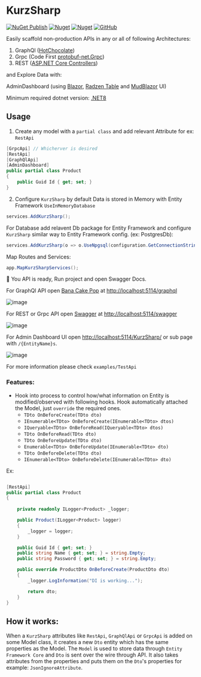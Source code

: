 # KurzSharp

[![NuGet Publish](https://github.com/ahmad2smile/KurzSharp/actions/workflows/publish.yml/badge.svg??event=push)](https://github.com/ahmad2smile/KurzSharp/actions/workflows/publish.yml)
[![Nuget](https://img.shields.io/nuget/v/KurzSharp)](https://www.nuget.org/packages/KurzSharp/)
[![Nuget](https://img.shields.io/nuget/dt/KurzSharp)](https://www.nuget.org/stats/packages/KurzSharp?groupby=Version)
[![GitHub](https://img.shields.io/github/license/ahmad2smile/KurzSharp)](LICENSE)

Easily scaffold non-production APIs in any or all of following Architectures:

1. GraphQl ([HotChocolate](https://github.com/ChilliCream/graphql-platform))
2. Grpc (Code First [protobuf-net.Grpc](https://github.com/protobuf-net/protobuf-net.Grpc))
3. REST ([ASP.NET Core Controllers](https://learn.microsoft.com/en-us/aspnet/core/web-api))

and Explore Data with:

AdminDashboard (using [Blazor](https://dotnet.microsoft.com/en-us/apps/aspnet/web-apps/blazor), [Radzen Table](https://github.com/radzenhq/radzen-blazor) and [MudBlazor](https://github.com/MudBlazor/MudBlazor/) UI)

Minimum required dotnet version: [.NET8](https://dotnet.microsoft.com/en-us/download/dotnet/8.0)

## Usage

1. Create any model with a `partial class` and add relevant Attribute for ex: `RestApi`

```csharp
[GrpcApi] // Whicherver is desired
[RestApi]
[GraphQlApi]
[AdminDashboard]
public partial class Product
{
    public Guid Id { get; set; }
}
```

2. Configure `KurzSharp` by default Data is stored in Memory with Entity Framework `UseInMemoryDatabase`

```csharp
services.AddKurzSharp();
```

For Database add relavent Db package for Entity Framework and configure `KurzSharp` similar way to Entity Framework
config. (ex: PostgresDb):

```csharp
services.AddKurzSharp(o => o.UseNpgsql(configuration.GetConnectionString("ProductsDb")));
```

Map Routes and Services:

```csharp
app.MapKurzSharpServices();
```

🎉 You API is ready, Run project and open Swagger Docs.

For GraphQl API open [Bana Cake Pop](https://chillicream.com/docs/bananacakepop)
at [http://localhost:5114/graphql](http://localhost:5114/graphql)

![image](https://github.com/user-attachments/assets/54db1ac3-6d08-4945-8fc1-3db448080089)


For REST or Grpc API open [Swagger](https://swagger.io/)
at [http://localhost:5114/swagger](http://localhost:5114/swagger)

![image](https://github.com/user-attachments/assets/ba23eaf3-dbbb-4775-a290-94871e7e6841)

For Admin Dashboard UI open [http://localhost:5114/KurzSharp/](http://localhost:5114/KurzSharp/) or sub page with `/{EntityName}s`.

![image](https://github.com/user-attachments/assets/3e8ebca0-dd5e-4d4f-8d10-4480dbfc88ae)


For more information please check `examples/TestApi`

### Features:

- Hook into process to control how/what information on Entity is modified/observed with following hooks. Hook
  automatically attached the Model, just `override` the required ones.
    - `TDto OnBeforeCreate(TDto dto)`
    - `IEnumerable<TDto> OnBeforeCreate(IEnumerable<TDto> dtos)`
    - `IQueryable<TDto> OnBeforeRead(IQueryable<TDto> dtos)`
    - `TDto OnBeforeRead(TDto dto)`
    - `TDto OnBeforeUpdate(TDto dto)`
    - `Enumerable<TDto> OnBeforeUpdate(IEnumerable<TDto> dto)`
    - `TDto OnBeforeDelete(TDto dto)`
    - `IEnumerable<TDto> OnBeforeDelete(IEnumerable<TDto> dto)`


Ex:

```csharp

[RestApi]
public partial class Product
{
    
    private readonly ILogger<Product> _logger;

    public Product(ILogger<Product> logger)
    {
        _logger = logger;
    }

    public Guid Id { get; set; }
    public string Name { get; set; } = string.Empty;
    public string Password { get; set; } = string.Empty;

    public override ProductDto OnBeforeCreate(ProductDto dto)
    {
        _logger.LogInformation("DI is working...");

        return dto;
    }
}
```

## How it works:

When a `KurzSharp` attributes like `RestApi`, `GraphQlApi` or `GrpcApi` is added on some Model class, it creates a new
`Dto` entity which has the same properties as the Model. The `Model` is used to store data through
`Entity Framework Core` and `Dto` is sent over the wire through API. It also takes attributes from the properties and
puts them on the `Dto`'s properties for example: `JsonIgnoreAttribute`.
